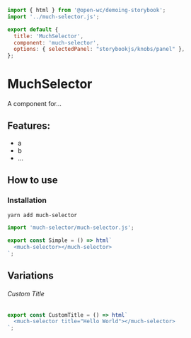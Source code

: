 ```js script
import { html } from '@open-wc/demoing-storybook';
import '../much-selector.js';

export default {
  title: 'MuchSelector',
  component: 'much-selector',
  options: { selectedPanel: "storybookjs/knobs/panel" },
};
```

# MuchSelector

A component for...

## Features:

- a
- b
- ...

## How to use

### Installation

```bash
yarn add much-selector
```

```js
import 'much-selector/much-selector.js';
```

```js preview-story
export const Simple = () => html`
  <much-selector></much-selector>
`;
```

## Variations

###### Custom Title

```js preview-story
export const CustomTitle = () => html`
  <much-selector title="Hello World"></much-selector>
`;
```
